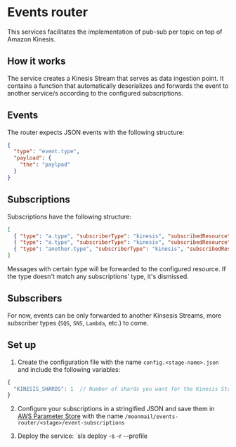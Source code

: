 # Events router
This services facilitates the implementation of pub-sub per topic on top of Amazon Kinesis.

## How it works
The service creates a Kinesis Stream that serves as data ingestion point. It contains a function that automatically deserializes and forwards the event to another service/s according to the configured subscriptions.

## Events
The router expects JSON events with the following structure:

```json
{
  "type": "event.type",
  "payload": {
    "the": "paylpad"
  }
}
```

## Subscriptions
Subscriptions have the following structure:

```json
[
  { "type": "a.type", "subscriberType": "kinesis", "subscribedResource": "A-Stream-Name" },
  { "type": "a.type", "subscriberType": "kinesis", "subscribedResource": "Some-Stream-Name" },
  { "type": "another.type", "subscriberType": "kinesis", "subscribedResource": "Anoter-Stream-Name" }
]
```

Messages with certain type will be forwarded to the configured resource. If the type doesn't match any subscriptions' type, it's dismissed.

## Subscribers
For now, events can be only forwarded to another Kinsesis Streams, more subscriber types (`SQS`, `SNS`, `Lambda`, etc.) to come.

## Set up
1. Create the configuration file with the name `config.<stage-name>.json` and include the following variables:

```javascript
{
  "KINESIS_SHARDS": 1  // Number of shards you want for the Kinesis Stream
}
```

2. Configure your subscriptions in a stringified JSON and save them in [AWS Parameter Store](https://serverless.com/blog/serverless-secrets-api-keys/) with the name `/moonmail/events-router/<stage>/event-subscriptions`

3. Deploy the service: `sls deploy -s <stage> -r <region> --profile <aws-profile>
